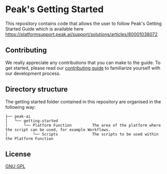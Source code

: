 # Peak's Getting Started

This repository contains code that allows the user to follow Peak's Getting Started Guide which is available here https://platformsupport.peak.ai/support/solutions/articles/80001038072


## Contributing
We really appreciate any contributions that you can make to the guide. To get started, please read our [contributing guide](./CONTRIBUTING.md) to familiarize yourself with our development process.

## Directory structure
The getting started folder contained in this repository are organised in the following way:
```
├── peak-ai
│   └── getting-started
│       └── Platform Function         The area of the platform where the script can be used, for example Workflows.
│           └── Scripts               The scripts to be used within the Platform Function
```

## License
[GNU GPL](https://opensource.org/licenses/GPL-3.0)
